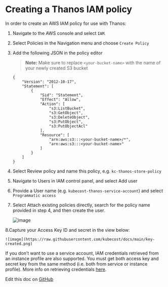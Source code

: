 Creating a Thanos IAM policy
============================
In order to create an AWS IAM policy for use with Thanos:

1.  Navigate to the AWS console and select `IAM`.

2. Select Policies in the Navigation menu and choose `Create Policy`

3. Add the following JSON in the policy editor

    > **Note:** Make sure to replace `<your-bucket-name>` with the name of your newly created S3 bucket

    ```
    {
        "Version": "2012-10-17",
        "Statement": [
            {
                "Sid": "Statement",
                "Effect": "Allow",
                "Action": [
                    "s3:ListBucket",
                    "s3:GetObject",
                    "s3:DeleteObject",
                    "s3:PutObject",
                    "s3:PutObjectAcl"
                ],
                "Resource": [
                    "arn:aws:s3:::<your-bucket-name>/*",
                    "arn:aws:s3:::<your-bucket-name>"
                ]
            }
        ]
    }
    ```

4. Select Review policy and name this policy, e.g. `kc-thanos-store-policy`

5. Navigate to Users in IAM control panel, and select Add user

6. Provide a User name (e.g. `kubecost-thanos-service-account`) and select `Programmatic access`

7. Select Attach existing policies directly, search for the policy name provided in step 4, and then create the user.

    ![image](https://raw.githubusercontent.com/kubecost/docs/main/attach-existing.png)

8.Capture your Access Key ID and secret in the view below:

    ![image](https://raw.githubusercontent.com/kubecost/docs/main/key-created.png)

If you don’t want to use a service account, IAM credentials retrieved from an instance profile are also supported.
You must get both access key and secret key from the same method (i.e. both from service or instance profile). More info on retrieving credentials [here](https://thanos.io/storage.md/#credentials).

Edit this doc on [GitHub](https://github.com/kubecost/docs/blob/main/aws-service-account-thanos.md)

<!--- {"article":"4407595933847","section":"4402829036567","permissiongroup":"1500001277122"} --->
